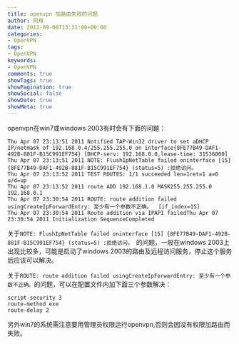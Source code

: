 ```yaml
---
title: openvpn 加路由失败的问题
author: 阿辉
date: 2011-09-06T13:31:00+00:00
categories:
- OpenVPN
tags:
- OpenVPN
keywords:
- OpenVPN
comments: true
showTags: true
showPagination: true
showSocial: false
showDate: true
showMeta: true
---
```

openvpn在win7或windows 2003有时会有下面的问题：
```
Thu Apr 07 23:13:51 2011 Notified TAP-Win32 driver to set aDHCP IP/netmask of 192.168.0.4/255.255.255.0 on interface{8FE77B49-DAF1-492B-881F-B15C991EF754} [DHCP-serv: 192.168.0.0,lease-time: 31536000]
Thu Apr 07 23:13:51 2011 NOTE: FlushIpNetTable failed oninterface [15] {8FE77B49-DAF1-492B-881F-B15C991EF754} (status=5) :拒绝访问。  
Thu Apr 07 23:13:52 2011 TEST ROUTES: 1/1 succeeded len=1ret=1 a=0 u/d=up
Thu Apr 07 23:13:52 2011 route ADD 192.168.1.0 MASK255.255.255.0 192.168.0.1
Thu Apr 07 23:30:54 2011 ROUTE: route addition failed usingCreateIpForwardEntry: 至少有一个参数不正确。  [if_index=15]
Thu Apr 07 23:30:54 2011 Route addition via IPAPI failedThu Apr 07 23:30:54 2011 Initialization SequenceCompleted
```

<!--more-->

关于`NOTE: FlushIpNetTable failed oninterface [15] {8FE77B49-DAF1-492B-881F-B15C991EF754} (status=5) :拒绝访问。 `的问题，一般在windows 2003上出现比较多，可能是启动了windows 2003的路由及远程访问服务，停止这个服务后应该可以解决。

关于`ROUTE: route addition failed usingCreateIpForwardEntry: 至少有一个参数不正确。`的问题，可以在配置文件内加下面三个参数解决：

```
script-security 3
route-method exe
route-delay 2
```

另外win7的系统需注意要用管理员权限运行openvpn,否则会因没有权限加路由而失败。